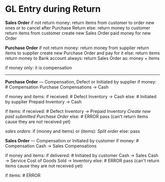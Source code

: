 # GL Entry during Return

**Sales Order**
if not return money:
return items from customer to order new ones
or to cancel after Purchase Return
else:
return money to customer
return items from customer
create new Sales Order
paid money for new Order

**Purchase Order**
if not return money:
return money from supplier
return items to supplier
create new Purchase Order and pay for it
else:
return items
return money to Bank account
always:
return Sales Order as: money + items

if money only:
it is compensation

---

**Purchase Order** — Compensation, Defect or Initiated by supplier
if money: # Compensation
Purchase Compensations -> Cash

if money and items:
if received: # Defect
Inventory -> Cash
else: # Initiated by supplier
Prepaid Inventory -> Cash

if items:
if received: # Defect
Inventory -> Prepaid Inventory
_Create new paid submitted Purchase Order_
else: # ERROR
pass (can't return items cause they are not received yet)

_sales orders_:
if (money and items) or (items):
_Split order_
else:
pass

**Sales Order** — Compensation or Initiated by customer
if money: # Compensation
Cash -> Sales Compensations

if money and items:
if delivered: # Initiated by customer
Cash -> Sales
Cash -> Service
Cost of Goods Sold -> Inventory
else: # ERROR
pass (can't return items cause they are not received yet)

if items: # ERROR

<!-- if delivered: # Initiated by customer
        Cost of Goods Sold -> Inventory
        *Split order*
    else: # ERROR
        pass -->
